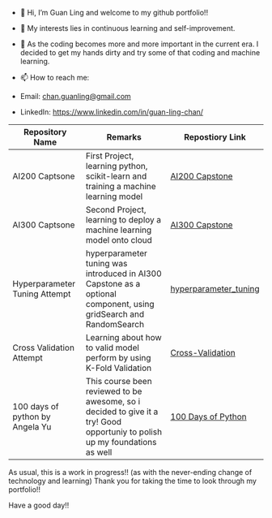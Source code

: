 - 👋 Hi, I’m Guan Ling and welcome to my github portfolio!!
- 👀 My interests lies in continuous learning and self-improvement. 
- 🌱 As the coding becomes more and more important in the current era. I decided to get my hands dirty and try some of that coding and machine learning. 



- 📫 How to reach me:
- Email: chan.guanling@gmail.com
- LinkedIn: https://www.linkedin.com/in/guan-ling-chan/


|Repository Name  |Remarks  |Repostiory Link|
|-----------------|---------|---------------|
|AI200 Captsone|First Project, learning python, scikit-learn and training a machine learning model| [AI200 Capstone](https://github.com/guanlingc/AI200_Capstone.git)|
|AI300 Captsone|Second Project, learning to deploy a machine learning model onto cloud  |[AI300 Capstone](https://github.com/guanlingc/AI300_Capstone.git)|
|Hyperparameter Tuning Attempt| hyperparameter tuning was introduced in AI300 Capstone as a optional component, using gridSearch and RandomSearch | [hyperparameter_tuning](https://github.com/guanlingc/hyperparameter_tuning_attempt)|
|Cross Validation Attempt| Learning about how to valid model perform by using K-Fold Validation | [Cross-Validation]([https://github.com/guanlingc/hyperparameter_tuning_attempt](https://github.com/guanlingc/cross_validation_attempt))|
|100 days of python by Angela Yu|This course been reviewed to be awesome, so i decided to give it a try! Good opportuniy to polish up my foundations as well |[100 Days of Python](https://github.com/guanlingc/100_days_of_python_by_angela_yu)|


As usual, this is a work in progress!! (as with the never-ending change of technology and learning) 
Thank you for taking the time to look through my portfolio!!


 Have a good day!! 
<!---
guanlingc/guanlingc is a ✨ special ✨ repository because its `README.md` (this file) appears on your GitHub profile.
You can click the Preview link to take a look at your changes.
--->
